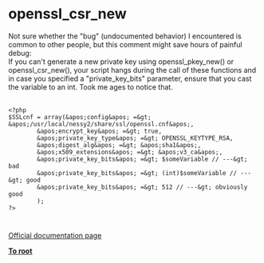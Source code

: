 # openssl_csr_new



Not sure whether the "bug" (undocumented behavior) I encountered is common to other people, but this comment might save hours of painful debug:<br>If you can&apos;t generate a new private key using openssl_pkey_new() or openssl_csr_new(), your script hangs during the call of these functions and in case you specified a "private_key_bits" parameter, ensure that you cast the variable to an int. Took me ages to notice that.<br><br>

```
<?php
$SSLcnf = array(&apos;config&apos; =&gt; &apos;/usr/local/nessy2/share/ssl/openssl.cnf&apos;,
        &apos;encrypt_key&apos; =&gt; true,
        &apos;private_key_type&apos; =&gt; OPENSSL_KEYTYPE_RSA,
        &apos;digest_alg&apos; =&gt; &apos;sha1&apos;,
        &apos;x509_extensions&apos; =&gt; &apos;v3_ca&apos;,
        &apos;private_key_bits&apos; =&gt; $someVariable // ---&gt; bad
        &apos;private_key_bits&apos; =&gt; (int)$someVariable // ---&gt; good
        &apos;private_key_bits&apos; =&gt; 512 // ---&gt; obviously good
        );
?>
```
  

#

[Official documentation page](https://www.php.net/manual/en/function.openssl-csr-new.php)

**[To root](/README.md)**